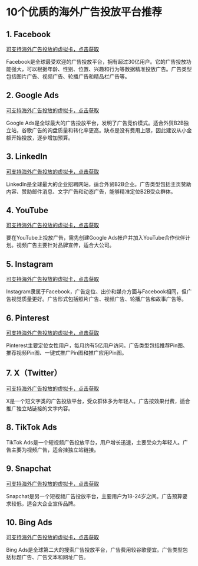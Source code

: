 # 10个优质的海外广告投放平台推荐

## 1. Facebook

[可支持海外广告投放的虚拟卡，点击获取​](https://gpt.fomepay.com/#/pages/login/index?d=Q3DD80)

Facebook是全球最受欢迎的广告投放平台，拥有超过30亿用户。它的广告投放功能强大，可以根据年龄、性别、位置、兴趣和行为等数据精准投放广告。广告类型包括图片广告、视频广告、轮播广告和精品栏广告等。

## 2. Google Ads

[可支持海外广告投放的虚拟卡，点击获取​](https://gpt.fomepay.com/#/pages/login/index?d=Q3DD80)

Google Ads是全球最大的广告投放平台，发明了广告竞价模式。适合外贸B2B独立站，谷歌广告的询盘质量和转化率更高。缺点是没有费用上限，因此建议从小金额开始投放，逐步增加预算。

## 3. LinkedIn

[可支持海外广告投放的虚拟卡，点击获取​](https://gpt.fomepay.com/#/pages/login/index?d=Q3DD80)

LinkedIn是全球最大的企业招聘网站，适合外贸B2B企业。广告类型包括主页赞助内容、赞助邮件消息、文字广告和动态广告，能够精准定位B2B受众群体。

## 4. YouTube

[可支持海外广告投放的虚拟卡，点击获取​](https://gpt.fomepay.com/#/pages/login/index?d=Q3DD80)

要在YouTube上投放广告，需先创建Google Ads帐户并加入YouTube合作伙伴计划。视频广告主要针对品牌宣传，适合大公司。

## 5. Instagram

[可支持海外广告投放的虚拟卡，点击获取​](https://gpt.fomepay.com/#/pages/login/index?d=Q3DD80)

Instagram隶属于Facebook，广告定位、出价和媒介方面与Facebook相同，但广告视觉质量更好。广告形式包括照片广告、视频广告、轮播广告和故事广告等。

## 6. Pinterest

[可支持海外广告投放的虚拟卡，点击获取​](https://gpt.fomepay.com/#/pages/login/index?d=Q3DD80)

Pinterest主要定位女性用户，每月约有5亿用户访问。广告类型包括推荐Pin图、推荐视频Pin图、一键式推广Pin图和推广应用Pin图。

## 7. X（Twitter）

[可支持海外广告投放的虚拟卡，点击获取​](https://gpt.fomepay.com/#/pages/login/index?d=Q3DD80)

X是一个短文字类的广告投放平台，受众群体多为年轻人。广告按效果付费，适合推广独立站链接的文字内容。

## 8. TikTok Ads

TikTok Ads是一个短视频广告投放平台，用户增长迅速，主要受众为年轻人。广告主要为视频广告，适合挂独立站链接。

## 9. Snapchat

[可支持海外广告投放的虚拟卡，点击获取​](https://gpt.fomepay.com/#/pages/login/index?d=Q3DD80)

Snapchat是另一个短视频广告投放平台，主要用户为18-24岁之间。广告预算要求较低，适合大企业宣传品牌。

## 10. Bing Ads

[可支持海外广告投放的虚拟卡，点击获取​](https://gpt.fomepay.com/#/pages/login/index?d=Q3DD80)

Bing Ads是全球第二大的搜索广告投放平台，广告费用较谷歌便宜。广告类型包括标题广告、广告文本和网址广告。

